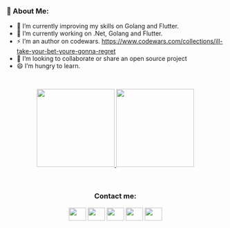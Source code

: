 


### 🤵 About Me:
- 🌱 I’m currently improving my skills on Golang and Flutter.
- 🔭 I’m currently working on .Net, Golang and Flutter.
- ⚡ I’m an author on codewars. https://www.codewars.com/collections/ill-take-your-bet-youre-gonna-regret
- 👯 I’m looking to collaborate or share an open source project
- 😄 I’m hungry to learn.

<br>

<p align="center">
<a href="https://github.com/AVS1508" >
  <img height="180em" src="https://github-readme-stats.vercel.app/api?username=frkn2076&show_icons=true&theme=radical" />
  <img height="180em" src="https://github-readme-stats-eight-theta.vercel.app/api/top-langs/?username=frkn2076&langs_count=8&theme=radical&layout=compact&hide=html,css,MQL4" />
</a>
</p>

<br>

<h3 align="center">Contact me:</h3>
<p align="center">
<a href="https://www.linkedin.com/in/-furkan/" target="blank"><img align="center" src="https://cdn.jsdelivr.net/npm/simple-icons@3.0.1/icons/linkedin.svg" height="30" width="40" /></a>
<a href="https://www.instagram.com/frkn2076/" target="blank"><img align="center" src="https://cdn.jsdelivr.net/npm/simple-icons@3.0.1/icons/instagram.svg" height="30" width="40" /></a>
<a href="https://medium.com/@ozturkfurkan1994" target="blank"><img align="center" src="https://cdn.jsdelivr.net/npm/simple-icons@3.0.1/icons/medium.svg"  height="30" width="40" /></a>
<a href="https://stackoverflow.com/users/11884135/furkan-%c3%96zt%c3%bcrk" target="blank"><img align="center" src="https://cdn.jsdelivr.net/npm/simple-icons@3.0.1/icons/stackoverflow.svg" height="30" width="40" /></a>
<a href="https://www.codewars.com/users/frkn2076" target="blank"><img align="center" src="https://cdn.jsdelivr.net/npm/simple-icons@3.0.1/icons/codewars.svg" height="30" width="40" /></a>
</p>
